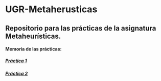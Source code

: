 # UGR-Metaherusticas
## Repositorio para las prácticas de la asignatura Metaheurísticas.

#### Memoria de las prácticas:
##### [Práctica 1](https://github.com/JavierBejMen/UGR-Metaherusticas/blob/master/Practica-1/memoria.pdf)
##### [Práctica 2](https://github.com/JavierBejMen/UGR-Metaherusticas/blob/master/Practica-2/memoria.pdf)
